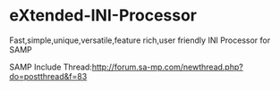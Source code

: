 # eXtended-INI-Processor
Fast,simple,unique,versatile,feature rich,user friendly INI Processor for SAMP

SAMP Include Thread:http://forum.sa-mp.com/newthread.php?do=postthread&f=83
